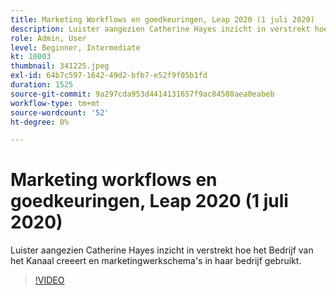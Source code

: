 ```yaml
---
title: Marketing Workflows en goedkeuringen, Leap 2020 (1 juli 2020)
description: Luister aangezien Catherine Hayes inzicht in verstrekt hoe het Bedrijf van het Kanaal creeert en marketingwerkschema's in haar bedrijf gebruikt.
role: Admin, User
level: Beginner, Intermediate
kt: 10003
thumbnail: 341225.jpeg
exl-id: 64b7c597-1642-49d2-bfb7-e52f9f05b1fd
duration: 1525
source-git-commit: 9a297cda953d4414131657f9ac84580aea0eabeb
workflow-type: tm+mt
source-wordcount: '52'
ht-degree: 0%

---
```


# Marketing workflows en goedkeuringen, Leap 2020 (1 juli 2020)

Luister aangezien Catherine Hayes inzicht in verstrekt hoe het Bedrijf van het Kanaal creeert en marketingwerkschema&#39;s in haar bedrijf gebruikt.

>[!VIDEO](https://video.tv.adobe.com/v/341225/?quality=12&learn=on)
